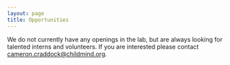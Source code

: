 ```yaml
---
layout: page
title: Opportunities
---
```


We do not currently have any openings in the lab, but are always looking for talented interns and volunteers. If you are interested please contact [cameron.craddock@childmind.org](mailto://cameron.craddock@childmind.org).
